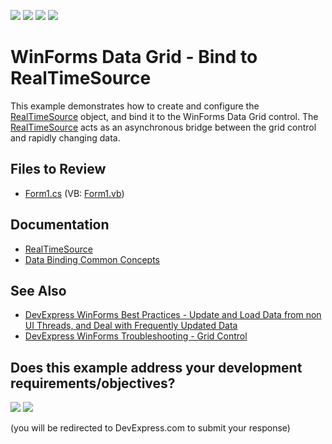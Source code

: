 <!-- default badges list -->
![](https://img.shields.io/endpoint?url=https://codecentral.devexpress.com/api/v1/VersionRange/128632767/13.2.6%2B)
[![](https://img.shields.io/badge/Open_in_DevExpress_Support_Center-FF7200?style=flat-square&logo=DevExpress&logoColor=white)](https://supportcenter.devexpress.com/ticket/details/E5218)
[![](https://img.shields.io/badge/📖_How_to_use_DevExpress_Examples-e9f6fc?style=flat-square)](https://docs.devexpress.com/GeneralInformation/403183)
[![](https://img.shields.io/badge/💬_Leave_Feedback-feecdd?style=flat-square)](#does-this-example-address-your-development-requirementsobjectives)
<!-- default badges end -->

# WinForms Data Grid - Bind to RealTimeSource

This example demonstrates how to create and configure the [RealTimeSource](https://docs.devexpress.com/CoreLibraries/DevExpress.Data.RealTimeSource) object, and bind it to the WinForms Data Grid control. The [RealTimeSource](https://docs.devexpress.com/CoreLibraries/DevExpress.Data.RealTimeSource) acts as an asynchronous bridge between the grid control and rapidly changing data.


## Files to Review

* [Form1.cs](./CS/RealTimeSource/Form1.cs) (VB: [Form1.vb](./VB/RealTimeSource/Form1.vb))


## Documentation

* [RealTimeSource](https://docs.devexpress.com/CoreLibraries/DevExpress.Data.RealTimeSource)
* [Data Binding Common Concepts](https://docs.devexpress.com/WindowsForms/2395/common-features/data-binding-common-concepts)


## See Also

* [DevExpress WinForms Best Practices - Update and Load Data from non UI Threads, and Deal with Frequently Updated Data](https://go.devexpress.com/CheatSheets_WinForms_Examples_T947915.aspx)
* [DevExpress WinForms Troubleshooting - Grid Control](https://go.devexpress.com/CheatSheets_WinForms_Examples_T934742.aspx)
<!-- feedback -->
## Does this example address your development requirements/objectives?

[<img src="https://www.devexpress.com/support/examples/i/yes-button.svg"/>](https://www.devexpress.com/support/examples/survey.xml?utm_source=github&utm_campaign=winforms-grid-bind-to-realtimesource&~~~was_helpful=yes) [<img src="https://www.devexpress.com/support/examples/i/no-button.svg"/>](https://www.devexpress.com/support/examples/survey.xml?utm_source=github&utm_campaign=winforms-grid-bind-to-realtimesource&~~~was_helpful=no)

(you will be redirected to DevExpress.com to submit your response)
<!-- feedback end -->
